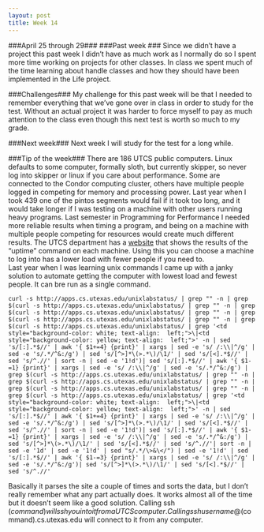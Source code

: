 ```yaml
---
layout: post
title: Week 14
---
```


###April 25 through 29###
###Past week ###
Since we didn’t have a project this past week I didn’t have as much work as I normally do so I spent more time working on projects for other classes. In class we spent much of the time learning about handle classes and how they should have been implemented in the Life project.  

###Challenges###
My challenge for this past week will be that I needed to remember everything that we’ve gone over in class in order to study for the test. Without an actual project it was harder to force myself to pay as much attention to the class even though this next test is worth so much to my grade. 

###Next week###
Next week I will study for the test for a long while.

###Tip of the week###
There are 186 UTCS public computers. Linux defaults to some computer, formally sloth, but currently skipper, so never log into skipper or linux if you care about performance. Some are connected to the Condor computing cluster, others have multiple people logged in competing for memory and processing power. Last year when I took 439 one of the pintos segments would fail if it took too long, and it would take longer if I was testing on a machine with other users running heavy programs. Last semester in Programming for Performance I needed more reliable results when timing a program, and being on a machine with multiple people competing for resources would create much different results. The UTCS department has a [website](http://apps.cs.utexas.edu/unixlabstatus/) that shows the results of the “uptime” command on each machine. Using this you can choose a machine to log into has a lower load with fewer people if you need to.     
Last year when I was learning unix commands I came up with a janky solution to automate getting the computer with lowest load and fewest people. It can bre run as a single command.      
      
`curl -s http://apps.cs.utexas.edu/unixlabstatus/ | grep "" -n | grep $(curl -s http://apps.cs.utexas.edu/unixlabstatus/ | grep "" -n | grep $(curl -s http://apps.cs.utexas.edu/unixlabstatus/ | grep "" -n | grep $(curl -s http://apps.cs.utexas.edu/unixlabstatus/ | grep "" -n | grep $(curl -s http://apps.cs.utexas.edu/unixlabstatus/ | grep '<td style="background-color: white; text-align:  left;">\|<td style="background-color: yellow; text-align:  left;">' -n | sed 's/[:].*$//' | awk '{ $1+=4} {print}' | xargs | sed -e 's/ /:\\|^/g' | sed -e 's/.*/^&:/g') | sed 's/[^>]*\(>.*\)/\1/' | sed 's/[<].*$//' | sed 's/^.//' | sort -n | sed -e '1!d')| sed 's/[:].*$//' | awk '{ $1-=1} {print}' | xargs | sed -e 's/ /:\\|^/g' | sed -e 's/.*/^&:/g') | grep $(curl -s http://apps.cs.utexas.edu/unixlabstatus/ | grep "" -n | grep $(curl -s http://apps.cs.utexas.edu/unixlabstatus/ | grep "" -n | grep $(curl -s http://apps.cs.utexas.edu/unixlabstatus/ | grep "" -n | grep $(curl -s http://apps.cs.utexas.edu/unixlabstatus/ | grep '<td style="background-color: white; text-align:  left;">\|<td style="background-color: yellow; text-align:  left;">' -n | sed 's/[:].*$//' | awk '{ $1+=4} {print}' | xargs | sed -e 's/ /:\\|^/g' | sed -e 's/.*/^&:/g') | sed 's/[^>]*\(>.*\)/\1/' | sed 's/[<].*$//' | sed 's/^.//' | sort -n | sed -e '1!d')| sed 's/[:].*$//' | awk '{ $1-=1} {print}' | xargs | sed -e 's/ /:\\|^/g' | sed -e 's/.*/^&:/g') | sed 's/[^>]*\(>.*\)/\1/' | sed 's/[<].*$//' | sed 's/^.//'| sort -n | sed -e '1d' | sed -e '1!d' | sed "s/.*/\>&\</") | sed -e '1!d' | sed 's/[:].*$//' | awk '{ $1-=3} {print}' | xargs | sed -e 's/ /:\\|^/g' | sed -e 's/.*/^&:/g')| sed 's/[^>]*\(>.*\)/\1/' | sed 's/[<].*$//' | sed 's/^.//'`      
      
Basically it parses the site a couple of times and sorts the data, but I don’t really remember what any part actually does. It works almost all of the time but it doesn’t seem like a good solution. Calling ssh $(command) will ssh you into it from a UTCS computer. Calling ssh username@$(command).cs.utexas.edu will connect to it from any computer.     

